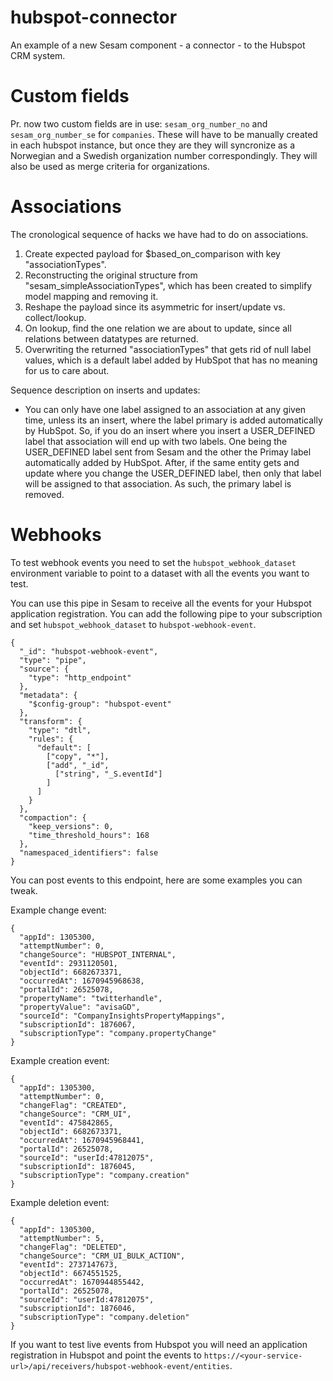 # hubspot-connector
An example of a new Sesam component - a connector - to the Hubspot CRM system.

# Custom fields

Pr. now two custom fields are in use: `sesam_org_number_no` and `sesam_org_number_se` for `companies`. These will have to be manually created in each hubspot instance, but once they are they will syncronize as a Norwegian and a Swedish organization number correspondingly. They will also be used as merge criteria for organizations.  

# Associations

The cronological sequence of hacks we have had to do on associations.
 1. Create expected payload for $based_on_comparison with key "associationTypes".
 2. Reconstructing the original structure from "sesam_simpleAssociationTypes", which has been created to simplify model mapping and removing it.
 3. Reshape the payload since its asymmetric for insert/update vs. collect/lookup.
 4. On lookup, find the one relation we are about to update, since all relations between datatypes are returned.
 5. Overwriting the returned "associationTypes" that gets rid of null label values, which is a default label added by HubSpot that has no meaning for us to care about.
 
 
Sequence description on inserts and updates:
- You can only have one label assigned to an association at any given time, unless its an insert, where the label primary is added automatically by HubSpot. So, if you do an insert where you insert a USER_DEFINED label that association will end up with two labels. One being the USER_DEFINED label sent from Sesam and the other the Primay label automatically added by HubSpot. After, if the same entity gets and update where you change the USER_DEFINED label, then only that label will be assigned to that association. As such, the primary label is removed. 

# Webhooks

To test webhook events you need to set the `hubspot_webhook_dataset` environment variable to point to a dataset with all the events you want to test. 

You can use this pipe in Sesam to receive all the events for your Hubspot application registration. You can add the following pipe to your subscription and set `hubspot_webhook_dataset` to `hubspot-webhook-event`.
```
{
  "_id": "hubspot-webhook-event",
  "type": "pipe",
  "source": {
    "type": "http_endpoint"
  },
  "metadata": {
    "$config-group": "hubspot-event"
  },
  "transform": {
    "type": "dtl",
    "rules": {
      "default": [
        ["copy", "*"],
        ["add", "_id",
          ["string", "_S.eventId"]
        ]
      ]
    }
  },
  "compaction": {
    "keep_versions": 0,
    "time_threshold_hours": 168
  },
  "namespaced_identifiers": false
}
```

You can post events to this endpoint, here are some examples you can tweak.

Example change event:
```
{
  "appId": 1305300,
  "attemptNumber": 0,
  "changeSource": "HUBSPOT_INTERNAL",
  "eventId": 2931120501,
  "objectId": 6682673371,
  "occurredAt": 1670945968638,
  "portalId": 26525078,
  "propertyName": "twitterhandle",
  "propertyValue": "avisaGD",
  "sourceId": "CompanyInsightsPropertyMappings",
  "subscriptionId": 1876067,
  "subscriptionType": "company.propertyChange"
}
```

Example creation event:
```
{
  "appId": 1305300,
  "attemptNumber": 0,
  "changeFlag": "CREATED",
  "changeSource": "CRM_UI",
  "eventId": 475842865,
  "objectId": 6682673371,
  "occurredAt": 1670945968441,
  "portalId": 26525078,
  "sourceId": "userId:47812075",
  "subscriptionId": 1876045,
  "subscriptionType": "company.creation"
}
```

Example deletion event:
```
{
  "appId": 1305300,
  "attemptNumber": 5,
  "changeFlag": "DELETED",
  "changeSource": "CRM_UI_BULK_ACTION",
  "eventId": 2737147673,
  "objectId": 6674551525,
  "occurredAt": 1670944855442,
  "portalId": 26525078,
  "sourceId": "userId:47812075",
  "subscriptionId": 1876046,
  "subscriptionType": "company.deletion"
}
```

If you want to test live events from Hubspot you will need an application registration in Hubspot and point the events to `https://<your-service-url>/api/receivers/hubspot-webhook-event/entities`.
